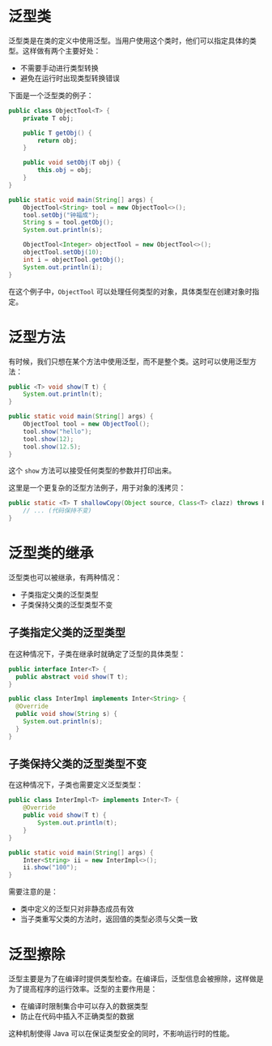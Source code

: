 # 泛型类

泛型类是在类的定义中使用泛型。当用户使用这个类时，他们可以指定具体的类型。这样做有两个主要好处：

- 不需要手动进行类型转换
- 避免在运行时出现类型转换错误

下面是一个泛型类的例子：

```java
public class ObjectTool<T> {
    private T obj;

    public T getObj() {
        return obj;
    }

    public void setObj(T obj) {
        this.obj = obj;
    }
}

public static void main(String[] args) {
    ObjectTool<String> tool = new ObjectTool<>();
    tool.setObj("钟福成");
    String s = tool.getObj();
    System.out.println(s);

    ObjectTool<Integer> objectTool = new ObjectTool<>();
    objectTool.setObj(10);
    int i = objectTool.getObj();
    System.out.println(i);
}
```

在这个例子中，`ObjectTool` 可以处理任何类型的对象，具体类型在创建对象时指定。

# 泛型方法

有时候，我们只想在某个方法中使用泛型，而不是整个类。这时可以使用泛型方法：

```java
public <T> void show(T t) {
    System.out.println(t);
}

public static void main(String[] args) {
    ObjectTool tool = new ObjectTool();
    tool.show("hello");
    tool.show(12);
    tool.show(12.5);
}
```

这个 `show` 方法可以接受任何类型的参数并打印出来。

这里是一个更复杂的泛型方法例子，用于对象的浅拷贝：

```java
public static <T> T shallowCopy(Object source, Class<T> clazz) throws BeansException {
    // ... (代码保持不变)
}
```

# 泛型类的继承

泛型类也可以被继承，有两种情况：

- 子类指定父类的泛型类型
- 子类保持父类的泛型类型不变

## 子类指定父类的泛型类型

在这种情况下，子类在继承时就确定了泛型的具体类型：

```java
public interface Inter<T> {
  public abstract void show(T t);
}

public class InterImpl implements Inter<String> {
  @Override
  public void show(String s) {
    System.out.println(s);
  }
}
```

## 子类保持父类的泛型类型不变

在这种情况下，子类也需要定义泛型类型：

```java
public class InterImpl<T> implements Inter<T> {
    @Override
    public void show(T t) {
        System.out.println(t);
    }
}

public static void main(String[] args) {
    Inter<String> ii = new InterImpl<>();
    ii.show("100");
}
```

需要注意的是：

- 类中定义的泛型只对非静态成员有效
- 当子类重写父类的方法时，返回值的类型必须与父类一致

# 泛型擦除

泛型主要是为了在编译时提供类型检查。在编译后，泛型信息会被擦除，这样做是为了提高程序的运行效率。泛型的主要作用是：

- 在编译时限制集合中可以存入的数据类型
- 防止在代码中插入不正确类型的数据

这种机制使得 Java 可以在保证类型安全的同时，不影响运行时的性能。
